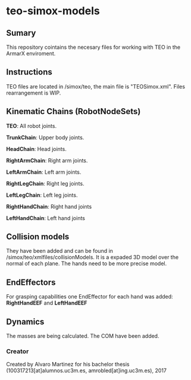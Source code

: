 # teo-simox-models

## Sumary

This repository cointains the necesary files for working with TEO in the ArmarX enviroment. 

## Instructions

TEO files are located in /simox/teo, the main file is "TEOSimox.xml". Files rearrangement is WIP.

## Kinematic Chains (RobotNodeSets)

**TEO**: All robot joints.

**TrunkChain**: Upper body joints.

**HeadChain**: Head joints.

**RightArmChain**: Right arm joints.

**LeftArmChain**: Left arm joints.

**RightLegChain**: Right leg joints.

**LeftLegChain**: Left leg joints.

**RightHandChain**: Right hand joints

**LeftHandChain**: Left hand joints

## Collision models

They have been added and can be found in /simox/teo/xmlfiles/collisionModels. It is a expaded 3D model over the normal of each plane. The hands need to be more precise model.

## EndEffectors

For grasping capabilities one EndEffector for each hand was added: **RightHandEEF** and **LeftHandEEF**

## Dynamics

The masses are being calculated. The COM have been added.

### Creator

Created by Alvaro Martinez for his bachelor thesis (100317213[at]alumnos.uc3m.es, amrobled[at]ing.uc3m.es), 2017
